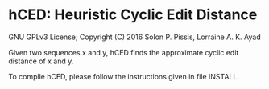 hCED: Heuristic Cyclic Edit Distance
===

GNU GPLv3 License; Copyright (C) 2016 Solon P. Pissis, Lorraine A. K. Ayad

Given two sequences x and y, hCED finds the approximate cyclic edit distance 
of x and y.

To compile hCED, please follow the instructions given in file INSTALL.
